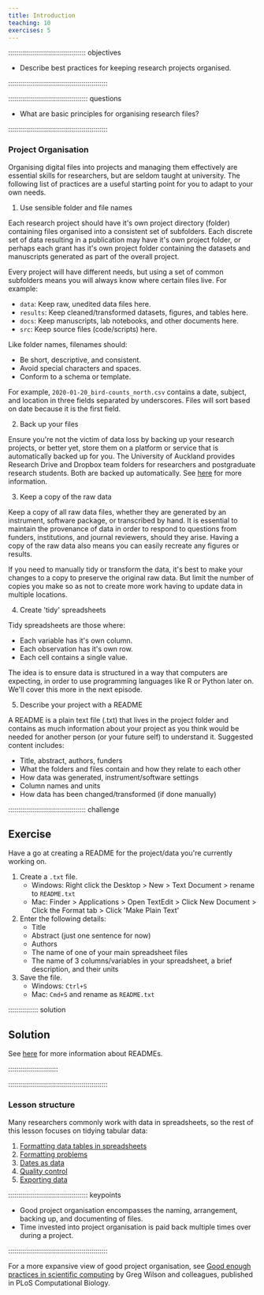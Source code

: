 ```yaml
---
title: Introduction
teaching: 10
exercises: 5
---
```


::::::::::::::::::::::::::::::::::::::: objectives

- Describe best practices for keeping research projects organised.

::::::::::::::::::::::::::::::::::::::::::::::::::

:::::::::::::::::::::::::::::::::::::::: questions

- What are basic principles for organising research files?

::::::::::::::::::::::::::::::::::::::::::::::::::

### Project Organisation

Organising digital files into projects and managing them effectively are essential skills for researchers, but are seldom taught at university. The following list of practices are a useful starting point for you to adapt to your own needs. 

1. Use sensible folder and file names

Each research project should have it's own project directory (folder) containing files organised into a consistent set of subfolders. Each discrete set of data resulting in a publication may have it's own project folder, or perhaps each grant has it's own project folder containing the datasets and manuscripts generated as part of the overall project. 

Every project will have different needs, but using a set of common subfolders means you will always know where certain files live. For example:

- `data`: Keep raw, unedited data files here.
- `results`: Keep cleaned/transformed datasets, figures, and tables here.
- `docs`: Keep manuscripts, lab notebooks, and other documents here.
- `src`: Keep source files (code/scripts) here.

Like folder names, filenames should:

- Be short, descriptive, and consistent.
- Avoid special characters and spaces. 
- Conform to a schema or template.

For example, `2020-01-20_bird-counts_north.csv` contains a date, subject, and location in three fields separated by underscores. Files will sort based on date because it is the first field.

2. Back up your files

Ensure you're not the victim of data loss by backing up your research projects, or better yet, store them on a platform or service that is automatically backed up for you. The University of Auckland provides Research Drive and Dropbox team folders for researchers and postgraduate research students. Both are backed up automatically. See [here](https://research-hub.auckland.ac.nz/article/choosing-data-storage) for more information.

3. Keep a copy of the raw data

Keep a copy of all raw data files, whether they are generated by an instrument, software package, or transcribed by hand. It is essential to maintain the provenance of data in order to respond to questions from funders, institutions, and journal reviewers, should they arise. Having a copy of the raw data also means you can easily recreate any figures or results.

If you need to manually tidy or transform the data, it's best to make your changes to a copy to preserve the original raw data. But limit the number of copies you make so as not to create more work having to update data in multiple locations.

4. Create 'tidy' spreadsheets

Tidy spreadsheets are those where:

- Each variable has it's own column.
- Each observation has it's own row.
- Each cell contains a single value.

The idea is to ensure data is structured in a way that computers are expecting, in order to use programming languages like R or Python later on. We'll cover this more in the next episode. 

5. Describe your project with a README

A README is a plain text file (.txt) that lives in the project folder and contains as much information about your project as you think would be needed for another person (or your future self) to understand it. Suggested content includes:

- Title, abstract, authors, funders
- What the folders and files contain and how they relate to each other
- How data was generated, instrument/software settings
- Column names and units
- How data has been changed/transformed (if done manually)

:::::::::::::::::::::::::::::::::::::::  challenge

## Exercise

Have a go at creating a README for the project/data you're currently working on.

1. Create a `.txt` file.
   - Windows: Right click the Desktop > New > Text Document > rename to `README.txt`
   - Mac: Finder > Applications > Open TextEdit > Click New Document > Click the Format tab > Click 'Make Plain Text'
2. Enter the following details:
   - Title
   - Abstract (just one sentence for now)
   - Authors
   - The name of one of your main spreadsheet files
   - The name of 3 columns/variables in your spreadsheet, a brief description, and their units
3. Save the file.
   - Windows: `Ctrl+S`
   - Mac: `Cmd+S` and rename as `README.txt`

:::::::::::::::  solution

## Solution

See [here](https://research-hub.auckland.ac.nz/article/research-data-readme) for more information about READMEs.

:::::::::::::::::::::::::

::::::::::::::::::::::::::::::::::::::::::::::::::

### Lesson structure

Many researchers commonly work with data in spreadsheets, so the rest of this lesson focuses on tidying tabular data:

1. [Formatting data tables in spreadsheets](01-format-data.md)
2. [Formatting problems](02-common-mistakes.md)
3. [Dates as data](03-dates-as-data.md)
4. [Quality control](04-quality-control.md)
5. [Exporting data](06-exporting-data.md)

:::::::::::::::::::::::::::::::::::::::: keypoints

- Good project organisation encompasses the naming, arrangement, backing up, and documenting of files.
- Time invested into project organisation is paid back multiple times over during a project.

::::::::::::::::::::::::::::::::::::::::::::::::::

For a more expansive view of good project organisation, see [Good enough practices in scientific computing](https://doi.org/10.1371/journal.pcbi.1005510) by Greg Wilson and colleagues, published in PLoS Computational Biology.


